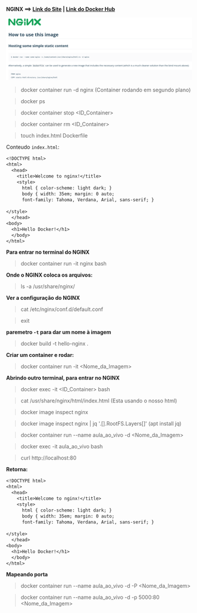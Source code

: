 **NGINX   ==>   [Link do Site](https://www.nginx.com/)  |  [Link do Docker Hub](https://hub.docker.com/_/nginx)**

![Docker Hub NGINX](./images/documentation.png)

> docker container run -d nginx (Container rodando em segundo plano)

> docker ps

> docker container stop <ID_Container>

> docker container rm <ID_Container>

> touch index.html Dockerfile

Conteudo `index.html`:
```
<!DOCTYPE html>
<html>
  <head>
    <title>Welcome to nginx!</title>
    <style>
      html { color-scheme: light dark; }
      body { width: 35em; margin: 0 auto;
      font-family: Tahoma, Verdana, Arial, sans-serif; }
    
</style>
  </head>
<body>
  <h1>Hello Docker!</h1>
  </body>
</html>
``` 

**Para entrar no terminal do NGINX**

> docker container run -it nginx bash 

**Onde o NGINX coloca os arquivos:**

> ls -a /usr/share/nginx/

**Ver a configuração do NGINX**

> cat /etc/nginx/conf.d/default.conf

> exit

**paremetro `-t` para dar um nome à imagem**

> docker build -t hello-nginx . 

**Criar um container e rodar:**

> docker container run -it <Nome_da_Imagem> 

**Abrindo outro terminal, para entrar no NGINX**

> docker exec -it <ID_Container> bash

> cat /usr/share/nginx/html/index.html (Esta usando o nosso html)

> docker image inspect nginx

> docker image inspect nginx | jq '.[].RootFS.Layers[]' (apt install jq)

> docker container run --name aula_ao_vivo -d <Nome_da_Imagem>

> docker exec -it aula_ao_vivo bash

> curl http://localhost:80

**Retorna:**
```
<!DOCTYPE html>
<html>
  <head>
    <title>Welcome to nginx!</title>
    <style>
      html { color-scheme: light dark; }
      body { width: 35em; margin: 0 auto;
      font-family: Tahoma, Verdana, Arial, sans-serif; }
    
</style>
  </head>
<body>
  <h1>Hello Docker!</h1>
  </body>
</html>
```

**Mapeando porta**

> docker container run --name aula_ao_vivo -d -P <Nome_da_Imagem>

> docker container run --name aula_ao_vivo -d -p 5000:80 <Nome_da_Imagem>
